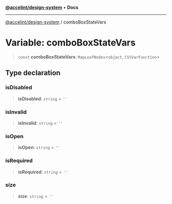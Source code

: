 [**@accelint/design-system**](../README.md) • **Docs**

***

[@accelint/design-system](../README.md) / comboBoxStateVars

# Variable: comboBoxStateVars

> `const` **comboBoxStateVars**: `MapLeafNodes`\<`object`, `CSSVarFunction`\>

## Type declaration

### isDisabled

> **isDisabled**: `string` = `''`

### isInvalid

> **isInvalid**: `string` = `''`

### isOpen

> **isOpen**: `string` = `''`

### isRequired

> **isRequired**: `string` = `''`

### size

> **size**: `string` = `''`
